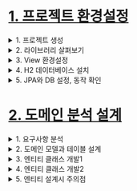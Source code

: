 # [1. 프로젝트 환경설정](./1.project-setting)
<details> <summary> 1. 프로젝트 생성</summary>

</details>

<details> <summary> 2. 라이브러리 살펴보기</summary>

- gradle 의존관계 보기
    - `./gradlew dependencies -configuration compileClasspath`

- spring-boot-starter-web
    - spring-boot-starter-tomcat: 톰캣 (웹서버)
    - spring-webmvc: 스프링 웹 MVC
- spring-boot-starter-thymeleaf: 타임리프 템플릿 엔진(View)
- spring-boot-starter-data-jpa
    - spring-boot-starter-aop
    - spring-boot-starter-jdbc
        - HikariCP 커넥션 풀 (부트 2.0 기본)
    - hibernate + JPA: 하이버네이트 + JPA
    - spring-data-jpa: 스프링 데이터 JPA
- spring-boot-starter(공통): 스프링 부트 + 스프링 코어 + 로깅
    - spring-boot
        - spring-core
    - spring-boot-starter-logging
- logback, slf4j

### 테스트 라이브러리
- spring-boot-starter-test
    - junit: 테스트 프레임워크
    - mockito: 목 라이브러리
    - assertj: 테스트 코드를 좀 더 편하게 작성하게 도와주는 라이브러리
    - spring-test: 스프링 통합 테스트 지원
- 핵심 라이브러리
    - 스프링 MVC
    - 스프링 ORM
    - JPA, 하이버네이트
    - 스프링 데이터 JPA
- 기타 라이브러리
    - H2 데이터베이스 클라이언트
    - 커넥션 풀: 부트 기본은 HikariCP
    - WEB(thymeleaf)
    - 로깅 SLF4J & LogBack
    - 테스트

참고: 스프링 데이터 JPA는 스프링과 JPA을 먼저 이해하고 사용해야 하는 응용기술이다.

</details>

<details> <summary> 3. View 환경설정</summary>

- thymeleaf 템플릿 엔진
    - thymeleaf 공식 사이트: https://www.thymeleaf.org/
    - 스프링 공식 튜토리얼: https://spring.io/guides/gs/serving-web-content/
    - 스프링부트 메뉴얼: https://docs.spring.io/spring-boot/docs/2.1.6.RELEASE/reference/html/
      boot-features-developing-web-applications.html#boot-features-spring-mvc-template-engines
- 스프링 부트 thymeleaf viewName 매핑
    - `resources:templates/` + (ViewName) + `.html`

- 참고: spring-boot-devtools 라이브러리를 추가하면, html 파일을 컴파일만 해주면 서버 재시작 없이
View 파일 변경이 가능하다.
    - `implementation 'org.springframework.boot:spring-boot-devtools'`
- 인텔리J 컴파일 방법: 메뉴 build Recompile

</details>

<details> <summary> 4. H2 데이터베이스 설치 </summary>

- 개발이나 테스트 용도로 가볍고 편리한 DB, 웹 화면 제공
- 주의 Version 1.4.200를 사용
- https://www.h2database.com/html/main.html
- 다운로드 및 설치
- 데이터 베이스 파일 생성 방법
    - `jdbc:h2:~/jpashop` (최소 한번)
    - `~/jpashop.mv.db`파일 생성 확인
    - 이후 부터는 `jdbc:h2:tcp://localhost/~/jpashop`

- 주의: H2 데이터베이스의 MVCC 옵션은 G2 1.4.198 버전부터 제거되었다. 1.4.200 버전에서는 MVCC옵션을 사용하면 오류가 발생한다.

</details>

<details> <summary> 5. JPA와 DB 설정, 동작 확인 </summary>

`main/resources/application.yml`
```
spring:
 datasource:
 url: jdbc:h2:tcp://localhost/~/jpashop
 username: sa
 password:
 driver-class-name: org.h2.Driver
 jpa:
 hibernate:
 ddl-auto: create
 properties:
 hibernate:
# show_sql: true
 format_sql: true
logging.level:
 org.hibernate.SQL: debug
# org.hibernate.type: trace
```

- spring.jpa.hibernate.ddl-auto: create
    - 이 옵션은 애플리케이션 실행 시점에 테이블을 drop 하고, 다시 생성한다.

> 참고: 모든 로그 출력은 가급적 로거를 통해 남겨야 한다
> `show_sql` : 옵션은 `System.out` 에 하이버네이트 실행 SQL을 남긴다.
> `org.hibernate.SQL` : 옵션은 logger를 통해 하이버네이트 실행 SQL을 남긴다

> 주의!`application.yml`같은 `yml`파일은 띄어쓰기(스페이스) 2칸으로 계층을 만든다. 따라서
> 띄어쓰기 2칸을 필수로 적어주어야 한다.
> 예를 들어서 아래의 `datasource`는 `spring:`하위에 있고 앞에 띄어쓰기 2칸이 있으므로
> `spring.datasource`가 된다. 다음 코드에 주석으로 띄어쓰기를 적어두었다.<br>

yml 띄어쓰기 주의
```
spring: #띄어쓰기 없음
 datasource: #띄어쓰기 2칸
 url: jdbc:h2:tcp://localhost/~/jpashop #4칸
 username: sa
 password:
 driver-class-name: org.h2.Driver
 jpa: #띄어쓰기 2칸
 hibernate: #띄어쓰기 4칸
 ddl-auto: create #띄어쓰기 6칸
 properties: #띄어쓰기 4칸
 hibernate: #띄어쓰기 6칸
# show_sql: true #띄어쓰기 8칸
 format_sql: true #띄어쓰기 8칸
logging.level: #띄어쓰기 없음
 org.hibernate.SQL: debug #띄어쓰기 2칸
# org.hibernate.type: trace #띄어쓰기 2칸
```

> 주의! @Test는 JUnit4를 사용하면 org.junit.Test를 사용하셔야 합니다. 만약 JUnit5 버전을 사용하면
> 그것에 맞게 사용하면 된다.
- Entity, Repository 동작 확인
- jar 빌드해서 동작 확인
    - `./gradlew clean build`
    - `cd build/libs/`
    - `java -jar ./jpashop...`

> 오류: 테스트를 실행했는데 다음과 같이 테스트를 찾을 수 없는 오류가 발생하는 경우
> `No tests found for given indlues: [jpabook.jpashop.MemberRepositoryTest]`
> `(filter.includeTestsMatching)`
> 해결: 스프링 부트 2.1.x 버전을 사용하지 않고, 2.2.x 이상 버전을 사용하면 Junit5가 설치된다. 이때는
> `build.gradle` 마지막에 다음 내용을 추가하면 테스트를 인식할 수 있다. Junit5 부터는 `build.gradle`
> 에 다음 내용을 추가 해야 테스트가 인식된다.

`build.gradle`마지막에 추가
```
test {
useJUnitPlatform()
}
```

> 참고: 스프링 부트를 통해 복잡한 설정이 다 자동화 되었다. `persistence.xml`도 없고,
> `LocalContainerEntityManagerFactoryBean`도 없다. 스프링 부트를 통한 추가 설정은
> 스프링 부트 메뉴얼을 참고하고, 스프링 부트를 사용하지 않고 순수 스프링과 JPA 설정 방법은 자바
> ORM표준 JPA 프로그래밍 책을 참고

### 쿼리 파라미터 로그 남기기
- 로그에 다음을 추가하기 `org.hiberrnate.type`: SQL 실행 파라미터를 로그로 남긴다.
- 외부 라이브 러리 사용
    - https://github.com/gavlyukovskiy/spring-boot-data-source-decorator
    - 스프링 부트를 사용하면 이 라이브러리만 추가하면 된다.<br>
    `implementation 'com.github.gavlyukovskiy:p6spy-spring-boot-starter:1.5.6'`

> 참고: 쿼리 파라미터를 로그로 남기는 외부 라이브러리는 시스템 자원을 사용하므로, 개발 단계에서는 편하게
> 사용해도 된다. 하지만 운영시스템에 적용하려면 꼭 성능테스트를 하고 사용하는 것이 좋다.

</details>

# [2. 도메인 분석 설계](./2.domain_analysis_design)

<details> <summary> 1. 요구사항 분석 </summary>

![image](https://user-images.githubusercontent.com/28394879/133268707-02de0e4f-fffb-4e93-a1a6-20d49487e339.png)

### 기능 목록
- 회원 기능
    - 회원 등록
    - 회원 조회
- 상품 기능
    - 상품 등록
    - 상품 수정
    - 상품 조회
- 주문 기능
    - 상품 주문
    - 주문 내역 조회
    - 주문 취소
- 기타 요구사항
    - 상품은 제고 관리가 필요하다.
    - 상품의 종류는 도서,음반,영화가 있다.
    - 상품을 카테고리로 구분할 수 있다.
    - 상품 주문시 배송 정볼르 입력할 수 있다.

</details>

<details> <summary> 2. 도메인 모델과 테이블 설계 </summary>

## 도메인 모델과 테이블 설계
![image](https://user-images.githubusercontent.com/28394879/133434624-67879f8b-c61d-4085-b6e5-acda70cdb6b9.png)
- 회원, 주문, 상품의 관계: 회원은 여러 상품을 주문할 수 있다. 그리고 한 번 주문할 때 여러 상품을 선택할 수 있으므로 주문과 상품은 다대다 관계다.
하지만 이런 다대다 관계는 관계형 데이터베이스는 물론이고 엔티티에서도 거의 사용하지 않는다. 따라서 그림처럼 주문상품이라는 엔티티를 추가해서
다대다 관계를 일대일, 다대일 관계로 풀어냈다.

- 상품 분류: 상품은 도서, 음반, 영화로 구분되는데 상품이라는 공통 속성을 사용하므로 상속 구조로 표현했다.

### 회원 엔티티 분석
![image](https://user-images.githubusercontent.com/28394879/133435599-d393a2c2-0de4-492a-8fa8-4b9885cb8d51.png)
- 회원(Member): 이름과 임베디드 타입인 주소(`Address`), 그리고 주문(`orders`) 리스트를 가진다.
- 주문(Order): 한 번 주문시 여러 상품을 주문할 수 있으므로 주문과 상품주문(`OrderItem`)은 일대다 관계다.
주문은 상품을 주문한 회원과 배송 정보, 주문 날짜, 주문 상태(`status`)를 가지고 있다. 주문 상태는 열거형을 사용했는데 주문(`Order`), 취소(`CANCEL`)을 표현할 수 있다.

- 주문상품(OrderItem): 주문한 상품 정보와 주문 금액(`orderPrice`), 주문 수량(`count`)정보를 가지고 있다. (보통 `OrderLine`, `ListItem`으로 많이 표현한다.)

- 상품(Item): 이름, 가격, 재고수량(`stockQuantity`)을 가지고 있다. 상품을 주문하면 재고수량이 줄어든다. 상품의 종류로는 도서, 음반, 영화가 있는데 각각은 사용하는 속성이 조금씩 다르다.

- 배송(Delivery): 주문시 하나의 배송 정보를 생성한다. 주문과 배송은 일대일 관계다.

- 카테고리(Category): 상품과 다대다 관계를 맺는다. `parent`, `child`로 부모, 자식 카테고리를 연결한다.

- 주소(Address): 값 타입(임베디드 타입)이다. 회원과 배송(Delivery)에서 사용한다.

> 참고: 회원 엔티티 분석 그림에서 Order와 Delivery가 단방향 관계로 잘못 그려져 있다. 양방향 관계가 맞다.

> 참고: 회원이 주문을 하기 때문에, 회원이 주문리스트를 가지는 것은 얼핏 보면 잘 설계한 것 같지만, 객체 세상은
> 실제 세계와는 다르다. 실무에서는 회원이 주문을 참조하지 않고, 주문이 회원을 참조하는 것으로 충분하다.
> 여기서는 일대다, 다대일 양방향 연관관계를 설명하기 위해서 추가했다.

### 회원 테이블 분석
![image](https://user-images.githubusercontent.com/28394879/133438311-c815f9b1-1f81-40ce-8df4-aa9c8400e2cf.png)

- MEMBER: 회원 엔티티의 `Address`임베디드 타입 정보가 회원 테이블에 그대로 들어갔다. 이것은 `DELIVERY`테이블도 마찬가지다.

- ITEM: 앨범, 도서, 영화 타입을 통합해서 하나의 테이블로 만들었다. `DTYPE` 컬럼으로 타입을 구분한다.

> 참고: 테이블명이 `ORDER`가 아니라 `ORDERS`인 것은 데이터베이스가 `order by`때문에 예약어로 잡고 있는 경우가 많다. 그래서 관례상 `ORDERS`를 많이 사용한다.

> 참고: 실제 코드에서는 DB에 소문자 + _(언더스코어) 스타일을 사용한다.
> 데이터베이스 테이블명, 컬럼명에 대한 관례는 회사마다 다르다. 보통은 대문자 + _(언더스코어)나 소문자 + _(언더스코어) 방식 중에 하나를 지정해서 일관성 있게 사용한다.
> 여기에서는 객체와 차이를 나타내기 위해 데이터베이스 테이블, 컬럼명은 대문자를 사용했지만, **실제 코드에서는 소문자 + _(언더스코어) 스타일을 사용하겠다.

### 연관관계 매핑 분석
- 회원과 주문: 일대다, 다대일의 양방향 관계다. 따라서 연관관계의 주인을 정해야 하는데, 외래 키가 있는 주문을 연관관계의 주인으로 정하는 것이 좋다.
그러므로 `Order.member`를 `ORDERS.MEMBER_ID` 외래키와 매핑한다.

- 주문상품과 주문: 다대일 양방향 관계다. 외래 키가 주문상품에 있으므로 주문상품이 연관관계의 주인이다. 그러므로 `OrderItem.order`를 `ORDER_ITEM.ORDER_ID`외래키와 매핑한다.

- 주문상품과 상품: 다대일 단방향 관계다. `OrderItem.item`을 `ORDER_ITEM.ITEM_ID` 외래키와 매핑한다.

- 주문과 배송: 일대일 단방향 관계다. `Order.delivery`를 `ORDERS.DELIVERY_ID` 외래키와 매핑한다.

- 카테고리와 상품: `@ManyToMany`를 사용해서 매핑한다. (실무에서 @ManyToMany는 사용하지 말자. 여기서는 다대다 관계를 예제로 보여주기 위해 추가했을 뿐이다.)

> 참고: 외래 키가 있는 곳을 연관관계의 주인으로 정해라.
> 연관관계의 주인은 단순히 외래 키를 누가 관리하냐의 문제이지 비즈니스상 우위에 있다고 주인으로 정하면
> 안된다.. 예를 들어서 자동차와 바퀴가 있으면, 일대다 관계에서 항상 다쪽에 외래 키가 있으므로 외래 키가
> 있는 바퀴를 연관관계의 주인으로 정하면 된다. 물론 자동차를 연관관계의 주인으로 정하는 것이 불가능 한
> 것은 아니지만, 자동차를 연관관계의 주인으로 정하면 자동차가 관리하지 않는 바퀴 테이블의 외래 키 값이
> 업데이트 되므로 관리와 유지보수가 어렵고, 추가적으로 별도의 업데이트 쿼리가 발생하는 성능 문제도 있
> 다. 자세한 내용은 JPA 기본편을 참고하자.


</details>

<details> <summary> 3. 엔티티 클래스 개발1 </summary>

- 예제에서는 설명을 쉽게하기 위해 엔티티 클래스에 Getter, Setter를 모두 열고, 최대한 단순하게 설계
- 실무에서는 가급적 Getter는 열어두고, Setter는 꼭 필요한 경우에만 사용하는 것을 추천

> 참고: 이론적으로 Getter, Setter 모두 제공하지 않고, 꼭 필요한 별도의 메서드를 제공하는게 가장 이상적이다.
> 하지만 실무에서 엔티티의 데이터는 조회할 일이 너무 많으므로, Getter의 경우 모두 열어두는 것이 편리하다.
> Getter는 아무리 호출해도 호출 하는 것 만으로 어떤 일이 발생하지 않는다. 하지만 Setter는 문제가 다르다.
> Setter를 호출하면 데이터가 변한다. Setter를 막 열어두면 가까운 미래에 엔티티가 도대체 왜 변경되는지
> 추적하기 점점 힘들어진다. 그래서 엔티티를 변경할 때는 Setter 대신에 변경 지점이 명확하도록 변경을 위한
> 비즈니스 메서드를 별도로 제공해야 한다.

### 회원 엔티티
> 참고: 엔티티의 식별자는 id 를 사용하고 PK 컬럼명은 member_id 를 사용했다. 엔티티는 타입(여기서는
> Member)이 있으므로 id 필드만으로 쉽게 구분할 수 있다. 테이블은 타입이 없으므로 구분이 어렵다. 그리
> 고 테이블은 관례상 테이블명 + id 를 많이 사용한다. 참고로 객체에서 id 대신에 memberId 를 사용해도
> 된다. 중요한 것은 일관성이다.

</details>

<details> <summary> 4. 엔티티 클래스 개발2 </summary>

</details>

<details> <summary> 5. 엔티티 설계시 주의점 </summary>

</details>
